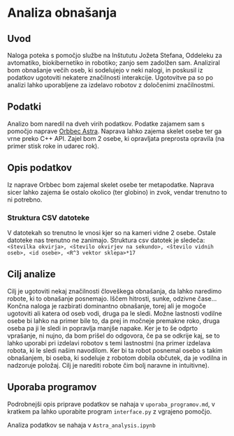 Analiza obnašanja
=================
## Uvod
Naloga poteka s pomočjo službe na Inštututu Jožeta Stefana, Oddeleku za avtomatiko, biokibernetiko in robotiko; zanjo sem zadolžen sam.
Analiziral bom obnašanje večih oseb, ki sodelujejo v neki nalogi, in poskusil iz podatkov ugotoviti nekatere značilnosti interakcije. Ugotovitve pa so po analizi lahko uporabljene za izdelavo robotov z določenimi značilnostmi.

## Podatki
Analizo bom naredil na dveh virih podatkov.
Podatke zajamem sam s pomočjo naprave [Orbbec Astra](https://orbbec3d.com/product-astra-pro/). Naprava lahko zajema skelet osebe ter ga vrne preko C++ API. Zajel bom 2 osebe, ki opravljata preprosta opravila (na primer stisk roke in udarec rok).

## Opis podatkov

Iz naprave Orbbec bom zajemal skelet osebe ter metapodatke. Naprava sicer lahko zajema še ostalo okolico (ter globino) in zvok, vendar trenutno to ni potrebno.

### Struktura CSV datoteke
V datotekah so trenutno le vnosi kjer so na kameri vidne 2 osebe. Ostale datoteke nas trenutno ne zanimajo.
Struktura csv datotek je sledeča:
`<številka okvirja>, <število okvirjev na sekundo>, <število vidnih oseb>, <id osebe>, <R^3 vektor sklepa>*17`


## Cilj analize
Cilj je ugotoviti nekaj značilnosti človeškega obnašanja, da lahko naredimo robote, ki to obnašanje posnemajo. Iščem hitrosti, sunke, odzivne čase... Končna naloga je razbirati dominantno obnašanje, torej ali je mogoče ugotoviti ali katera od oseb vodi, druga pa le sledi. Možne lastnosti vodilne osebe bi lahko na primer bile to, da prej in močneje premakne roko, druga oseba pa ji le sledi in popravlja manjše napake.
Ker je to še odprto vprašanje, ni nujno, da bom prišel do odgovora, če pa se odkrije kaj, se to lahko uporabi pri izdelavi robotov s temi lastnostmi (na primer izdelava robota, ki le sledi našim navodilom. Ker bi ta robot posnemal osebo s takim obnašanjem, bi oseba, ki sodeluje z robotom dobila občutek, da je vodilna in nadzoruje položaj. Cilj je narediti robote čim bolj naravne in intuitivne).

## Uporaba programov

Podrobnejši opis priprave podatkov se nahaja v `uporaba_programov.md`, v kratkem pa lahko uporabite program `interface.py` z vgrajeno pomočjo.

Analiza podatkov se nahaja v `Astra_analysis.ipynb`
